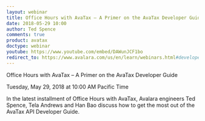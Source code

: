 ```yaml
---
layout: webinar
title: Office Hours with AvaTax – A Primer on the AvaTax Developer Guide
date: 2018-05-29 10:00
author: Ted Spence
comments: true
product: avatax
doctype: webinar
youtube: https://www.youtube.com/embed/DAWunJCF1bo
redirect_to: https://www.avalara.com/us/en/learn/webinars.html#developerwebinars
---
```


Office Hours with AvaTax – A Primer on the AvaTax Developer Guide

Tuesday, May 29, 2018 at 10:00 AM Pacific Time

In the latest installment of Office Hours with AvaTax, Avalara engineers Ted Spence, Tela Andrews and Han Bao discuss how to get the most out of the AvaTax API Developer Guide.